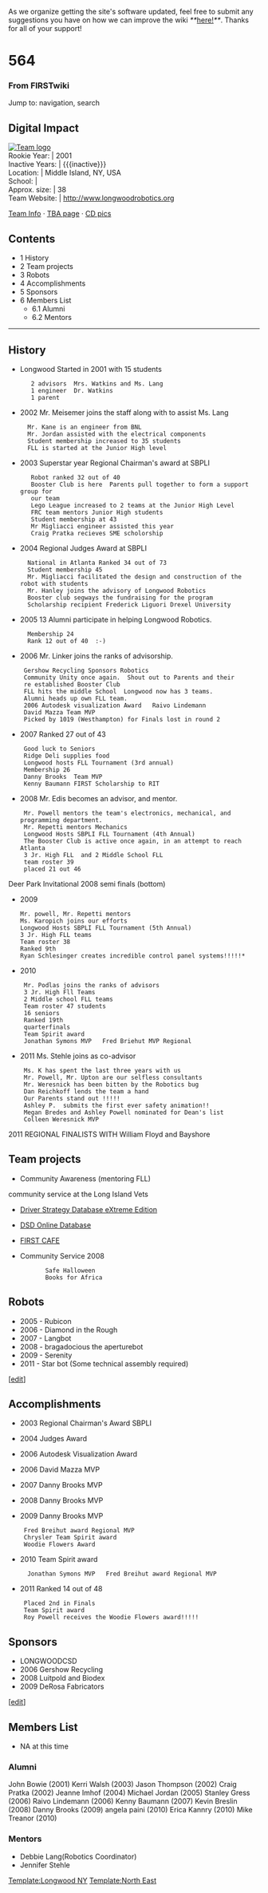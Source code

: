 As we organize getting the site's software updated, feel free to submit any
suggestions you have on how we can improve the wiki
_**_[here!](/index.php/User:Hallry/Suggestions "User:Hallry/Suggestions"
)_**_. Thanks for all of your support!

# 564

### From FIRSTwiki

Jump to: navigation, search

Digital Impact  
---  
[![Team
logo](/media/3/38/564_logo_small.jpg)](/index.php/Image:564_logo_small.jpg
"Team logo" )  
Rookie Year: | 2001  
Inactive Years: | {{{inactive}}}  
Location: | Middle Island, NY, USA  
School: |  
Approx. size: | 38  
Team Website: | <http://www.longwoodrobotics.org>  
  
[Team Info](http://frclinks.appspot.com/t/564
"http://frclinks.appspot.com/t/564" ) · [TBA
page](http://www.thebluealliance.com/team/564
"http://www.thebluealliance.com/team/564" ) · [CD
pics](http://www.chiefdelphi.com/media/photos/tags/frc564
"http://www.chiefdelphi.com/media/photos/tags/frc564" )  
  
## Contents

  * 1 History
  * 2 Team projects
  * 3 Robots
  * 4 Accomplishments
  * 5 Sponsors
  * 6 Members List
    * 6.1 Alumni
    * 6.2 Mentors  
---  
  

## History

  * Longwood Started in 2001 with 15 students 
    
    
           2 advisors  Mrs. Watkins and Ms. Lang
           1 engineer  Dr. Watkins
           1 parent
    

  * 2002 Mr. Meisemer joins the staff along with to assist Ms. Lang 
    
    
          Mr. Kane is an engineer from BNL
          Mr. Jordan assisted with the electrical components
          Student membership increased to 35 students
          FLL is started at the Junior High level
    

  * 2003 Superstar year Regional Chairman's award at SBPLI 
    
    
           Robot ranked 32 out of 40
           Booster Club is here  Parents pull together to form a support group for 
           our team
           Lego League increased to 2 teams at the Junior High Level
           FRC team mentors Junior High students   
           Student membership at 43
           Mr Migliacci engineer assisted this year
           Craig Pratka recieves SME scholorship
    

  * 2004 Regional Judges Award at SBPLI 
    
    
          National in Atlanta Ranked 34 out of 73  
          Student membership 45
          Mr. Migliacci facilitated the design and construction of the robot with students
          Mr. Hanley joins the advisory of Longwood Robotics
          Booster club segways the fundraising for the program
          Scholarship recipient Frederick Liguori Drexel University
    

  * 2005 13 Alumni participate in helping Longwood Robotics. 
    
    
          Membership 24
          Rank 12 out of 40  :-)
    

  * 2006 Mr. Linker joins the ranks of advisorship. 
    
    
         Gershow Recycling Sponsors Robotics
         Community Unity once again.  Shout out to Parents and their 
         re established Booster Club
         FLL hits the middle School  Longwood now has 3 teams.
         Alumni heads up own FLL team.
         2006 Autodesk visualization Award   Raivo Lindemann
         David Mazza Team MVP
         Picked by 1019 (Westhampton) for Finals lost in round 2
    

  * 2007 Ranked 27 out of 43 
    
    
         Good luck to Seniors
         Ridge Deli supplies food
         Longwood hosts FLL Tournament (3rd annual)
         Membership 26
         Danny Brooks  Team MVP
         Kenny Baumann FIRST Scholarship to RIT
    

  * 2008 Mr. Edis becomes an advisor, and mentor. 
    
    
         Mr. Powell mentors the team's electronics, mechanical, and programming department.
         Mr. Repetti mentors Mechanics
         Longwood Hosts SBPLI FLL Tournament (4th Annual)
         The Booster Club is active once again, in an attempt to reach Atlanta
         3 Jr. High FLL  and 2 Middle School FLL
         team roster 39
         placed 21 out 46
    

Deer Park Invitational 2008 semi finals (bottom)

  * 2009 
    
    
        Mr. powell, Mr. Repetti mentors
        Ms. Karopich joins our efforts
        Longwood Hosts SBPLI FLL Tournament (5th Annual)
        3 Jr. High FLL teams
        Team roster 38
        Ranked 9th
        Ryan Schlesinger creates incredible control panel systems!!!!!*
    

  * 2010 
    
    
         Mr. Podlas joins the ranks of advisors
         3 Jr. High Fll Teams
         2 Middle school FLL teams
         Team roster 47 students
         16 seniors
         Ranked 19th 
         quarterfinals
         Team Spirit award
         Jonathan Symons MVP   Fred Briehut MVP Regional
    

  * 2011 Ms. Stehle joins as co-advisor 
    
    
         Ms. K has spent the last three years with us
         Mr. Powell, Mr. Upton are our selfless consultants
         Mr. Weresnick has been bitten by the Robotics bug
         Dan Reichkoff lends the team a hand 
         Our Parents stand out !!!!!
         Ashley P.  submits the first ever safety animation!!
         Megan Bredes and Ashley Powell nominated for Dean's list
         Colleen Weresnick MVP
    

2011 REGIONAL FINALISTS WITH William Floyd and Bayshore

  


## Team projects

  * Community Awareness (mentoring FLL) 

community service at the Long Island Vets

  * [Driver Strategy Database eXtreme Edition](http://dsd.impulse3d.com "http://dsd.impulse3d.com" )
  * [DSD Online Database](http://dsd-database.impulse3d.com "http://dsd-database.impulse3d.com" )
  * [FIRST CAFE](http://firstcafe.org "http://firstcafe.org" )
  * Community Service 2008 
    
    
               Safe Halloween 
               Books for Africa 
    


## Robots

  * 2005 - Rubicon 
  * 2006 - Diamond in the Rough 
  * 2007 - Langbot 
  * 2008 - bragadocious the aperturebot 
  * 2009 - Serenity 
  * 2011 - Star bot (Some technical assembly required) 

[[edit](/index.php?title=564&action=edit&section=4 "Edit section:
Accomplishments" )]

## Accomplishments

  * 2003 Regional Chairman's Award SBPLI 
  * 2004 Judges Award 
  * 2006 Autodesk Visualization Award 
  * 2006 David Mazza MVP 
  * 2007 Danny Brooks MVP 
  * 2008 Danny Brooks MVP 
  * 2009 Danny Brooks MVP 
    
    
         Fred Breihut award Regional MVP
         Chrysler Team Spirit award
         Woodie Flowers Award
    

  * 2010 Team Spirit award 
    
    
          Jonathan Symons MVP   Fred Breihut award Regional MVP
    

  * 2011 Ranked 14 out of 48 
    
    
         Placed 2nd in Finals
         Team Spirit award
         Roy Powell receives the Woodie Flowers award!!!!!
         
    


## Sponsors

  * LONGWOODCSD 
  * 2006 Gershow Recycling 
  * 2008 Luitpold and Biodex 
  * 2009 DeRosa Fabricators 

  

[[edit](/index.php?title=564&action=edit&section=6 "Edit section: Members
List" )]

## Members List

  * NA at this time 


### Alumni

John Bowie (2001) Kerri Walsh (2003) Jason Thompson (2002) Craig Pratka (2002)
Jeanne Imhof (2004) Michael Jordan (2005) Stanley Gress (2006) Raivo Lindemann
(2006) Kenny Baumann (2007) Kevin Breslin (2008) Danny Brooks (2009) angela
paini (2010) Erica Kannry (2010) Mike Treanor (2010)

  


### Mentors

  * Debbie Lang(Robotics Coordinator) 
  * Jennifer Stehle 

[Template:Longwood NY](/index.php?title=Template:Longwood_NY&action=edit
"Template:Longwood NY" ) [Template:North
East](/index.php?title=Template:North_East&action=edit "Template:North East" )

